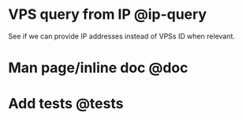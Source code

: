 # VPS query from IP @ip-query
See if we can provide IP addresses instead of VPSs ID
when relevant.

# Man page/inline doc @doc

# Add tests @tests
